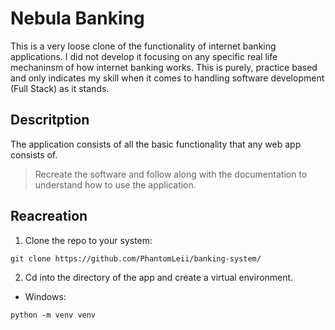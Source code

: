 # Nebula Banking

This is a very loose clone of the functionality of internet banking applications. I did not develop it focusing on any specific real life mechaninsm of how internet banking works. This is purely, practice based and only indicates my skill when it comes to handling software development (Full Stack) as it stands.

## Descritption
The application consists of all the basic functionality that any web app consists of.

> Recreate the software and follow along with the documentation to understand how to use the application.

## Reacreation
1. Clone the repo to your system:
```shell
git clone https://github.com/PhantomLeii/banking-system/
```
2. Cd into the directory of the app and create a virtual environment.
  - Windows:
  ```shell
  python -m venv venv
  ```
